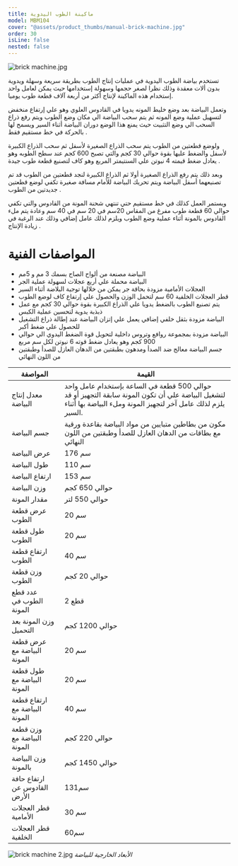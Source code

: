 ```yaml
---
title: ماكينة الطوب اليدوية
model: MBM104
cover: "@assets/product_thumbs/manual-brick-machine.jpg"
order: 30
isLine: false
nested: false
---
```


![brick machine.jpg](@assets/article_images/manual-brick-machine/brick-machine.jpg)

تستخدم بياضة الطوب اليدوية في عمليات إنتاج الطوب بطريقة سريعة وسهلة ويدوية بدون ألات معقدة وذلك نظرا لصغر حجمها وسهولة إستخدامها حيث يمكن لعامل واحد إستخدام هذه الماكينة لإنتاج أكثر من أربعة آلاف قطعة طوب يوميا.

وتعمل البياضة بعد وضع خليط المونه يدويا في القادوس العلوي وهو علي إرتفاع منخفض لتسهيل عملية وضع المونه ثم يتم سحب البياضة الي مكان وضع الطوب ويتم رفع ذراع السحب الي وضع التثبيت حيث يمنع هذا الوضع دوران البياضة أثناء السير ويسمح لها بالحركة في خط مستقيم فقط .

ولوضع قطعتين من الطوب يتم سحب الذراع الصغيرة لأسفل ثم سحب الذراع الكبيرة لأسفل والضغط عليها بقوة حوالي 30 كجم والتي تصبح 600 كجم عند سطح الطوبه وهو يعادل ضغط قيمته 4 نيوتن علي السنتيمتر المربع وهو كاف لتصنيع قطعة طوب جيدة .

وبعد ذلك يتم رفع الذراع الصغيرة أولا ثم الذراع الكبيرة لنجد قطعتين من الطوب قد تم تصنيعهما أسفل البياضة ويتم تحريك البياضة للأمام مسافة صغيرة تكفي لوضع قطعتين جديدتين من الطوب .

ويستمر العمل كذلك في خط مستقيم حتي تنتهي شحنة المونة من القادوس والتي تكفي حوالي 60 قطعة طوب مفرغ من المقاس 20سم في 20 سم في 40 سم وعادة يتم ملء القادوس بالمونة أثناء عملية وضع الطوب ويلزم لذلك عامل إضافي وذلك عند الرغبة في زيادة الإنتاج .

# المواصفات الفنية

-   البياضة مصنعة من ألواح الصاج بسمك 3 مم و 5مم
-   البياضة محملة علي أربع عجلات لسهولة عملية الجر
-   العجلات الأمامية مزودة بحاقة جر يمكن من خلالها توجية البلاضة أثناء السير
-   قطر العجلات الخلفية 60 سم لتحمل الوزن والحصول علي إرتفاع كاف لوضع الطوب
-   يتم تصنيع الطوب بالضغط يدويا علي الذراع الكبيرة بقوة حوالي 30 كجم مع عمل ذبذبة يدوية لتحسين عملية الكبس
-   البياضة مزودة بثقل خلفي إضافي يعمل علي إتزان البياضة عند إطالة ذراع التشغيل للحصول علي ضغط أكبر
-   البياضة مزودة بمجموعة روافع وتروس داخلية لتحويل قوة الضغط اليدوي الي حوالي 900 كجم وهو يعادل ضغط قوته 6 نيوتن لكل سم مربع
-   جسم البياضة معالج ضد الصدأ ومدهون بطبقتين من الدهان العازل للصدأ وطبقتين من اللون النهائي

| المواصفة                      | القيمة                                                                                                                                                           |
| ----------------------------- | ---------------------------------------------------------------------------------------------------------------------------------------------------------------- |
| معدل إنتاج البياضة            | حوالي 500 قطعة في الساعة بإستخدام عامل واحد لتشغيل البياضة علي أن تكون المونة سابقة التجهيز أو قد يلزم لذلك عامل آخر لتجهيز المونة وملء البياضة بها أثناء السير. |
| جسم البياضة                   | مكون من بطاطين متبايين من مواد البياضة بقاعدة ورقية مع بطاقات من الدهان العازل للصدأ وطبقتين من اللون النهائي                                                    |
| عرض البياضة                   | 176 سم                                                                                                                                                           |
| طول البياضة                   | 110 سم                                                                                                                                                           |
| ارتفاع البياضة                | 153 سم                                                                                                                                                           |
| وزن البياضة                   | حوالي 650 كجم                                                                                                                                                    |
| مقدار المونة                  | حوالي 550 لتر                                                                                                                                                    |
| عرض قطعة الطوب                | 20 سم                                                                                                                                                            |
| طول قطعة الطوب                | 20 سم                                                                                                                                                            |
| ارتفاع قطعة الطوب             | 40 سم                                                                                                                                                            |
| وزن قطعة الطوب                | حوالي 20 كجم                                                                                                                                                     |
| عدد قطع الطوب في المونة       | 2 قطع                                                                                                                                                            |
| وزن المونة بعد التحميل        | حوالي 1200 كجم                                                                                                                                                   |
| عرض قطعة البياضة مع المونة    | 20 سم                                                                                                                                                            |
| طول قطعة البياضة مع المونة    | 20 سم                                                                                                                                                            |
| ارتفاع قطعة البياضة مع المونة | 40 سم                                                                                                                                                            |
| وزن قطعة البياضة مع المونة    | حوالي 220 كجم                                                                                                                                                    |
| وزن البياضة بالمونة           | حوالي 1450 كجم                                                                                                                                                   |
| ارتفاع حافة القادوس عن الأرض  | 131سم                                                                                                                                                            |
| قطر العجلات الأمامية          | 30 سم                                                                                                                                                            |
| قطر العجلات الخلفية           | 60سم                                                                                                                                                             |

![brick machine 2.jpg](@assets/article_images/manual-brick-machine/brick-machine-2.jpg)
_الأبعاد الخارجية للبياضة_

